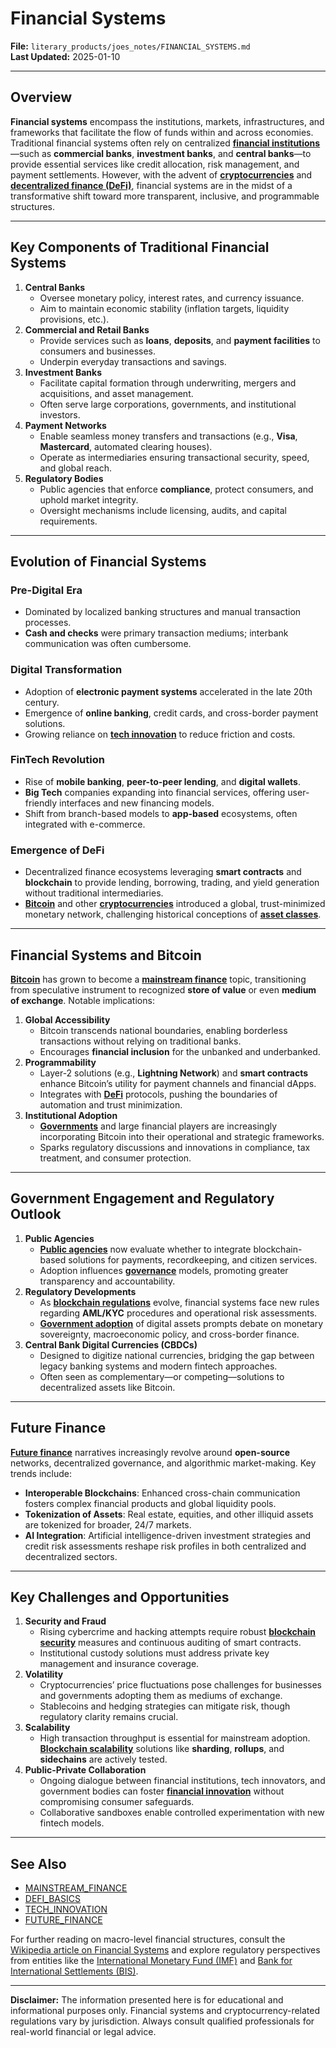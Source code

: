 # Financial Systems

**File:** `literary_products/joes_notes/FINANCIAL_SYSTEMS.md`\
**Last Updated:** 2025-01-10

***

## Overview

**Financial systems** encompass the institutions, markets, infrastructures, and frameworks that facilitate the flow of funds within and across economies. Traditional financial systems often rely on centralized [**financial institutions**](financial_institutions.md)—such as **commercial banks**, **investment banks**, and **central banks**—to provide essential services like credit allocation, risk management, and payment settlements. However, with the advent of [**cryptocurrencies**](../CRYPTO/CRYPTOCURRENCIES.MD) and [**decentralized finance (DeFi)**](../DEFI_BASICS.md), financial systems are in the midst of a transformative shift toward more transparent, inclusive, and programmable structures.

***

## Key Components of Traditional Financial Systems

1. **Central Banks**
   * Oversee monetary policy, interest rates, and currency issuance.
   * Aim to maintain economic stability (inflation targets, liquidity provisions, etc.).
2. **Commercial and Retail Banks**
   * Provide services such as **loans**, **deposits**, and **payment facilities** to consumers and businesses.
   * Underpin everyday transactions and savings.
3. **Investment Banks**
   * Facilitate capital formation through underwriting, mergers and acquisitions, and asset management.
   * Often serve large corporations, governments, and institutional investors.
4. **Payment Networks**
   * Enable seamless money transfers and transactions (e.g., **Visa**, **Mastercard**, automated clearing houses).
   * Operate as intermediaries ensuring transactional security, speed, and global reach.
5. **Regulatory Bodies**
   * Public agencies that enforce **compliance**, protect consumers, and uphold market integrity.
   * Oversight mechanisms include licensing, audits, and capital requirements.

***

## Evolution of Financial Systems

### Pre-Digital Era

* Dominated by localized banking structures and manual transaction processes.
* **Cash and checks** were primary transaction mediums; interbank communication was often cumbersome.

### Digital Transformation

* Adoption of **electronic payment systems** accelerated in the late 20th century.
* Emergence of **online banking**, credit cards, and cross-border payment solutions.
* Growing reliance on [**tech innovation**](tech_innovation.md) to reduce friction and costs.

### FinTech Revolution

* Rise of **mobile banking**, **peer-to-peer lending**, and **digital wallets**.
* **Big Tech** companies expanding into financial services, offering user-friendly interfaces and new financing models.
* Shift from branch-based models to **app-based** ecosystems, often integrated with e-commerce.

### Emergence of DeFi

* Decentralized finance ecosystems leveraging **smart contracts** and **blockchain** to provide lending, borrowing, trading, and yield generation without traditional intermediaries.
* [**Bitcoin**](../crypto_economics/bitcoin.md) and other [**cryptocurrencies**](../CRYPTO/CRYPTOCURRENCIES.MD) introduced a global, trust-minimized monetary network, challenging historical conceptions of [**asset classes**](../misc/asset_classes.md).

***

## Financial Systems and Bitcoin

[**Bitcoin**](../crypto_economics/bitcoin_basics.md) has grown to become a [**mainstream finance**](../MAINSTREAM_FINANCE.md) topic, transitioning from speculative instrument to recognized **store of value** or even **medium of exchange**. Notable implications:

1. **Global Accessibility**
   * Bitcoin transcends national boundaries, enabling borderless transactions without relying on traditional banks.
   * Encourages **financial inclusion** for the unbanked and underbanked.
2. **Programmability**
   * Layer-2 solutions (e.g., **Lightning Network**) and **smart contracts** enhance Bitcoin’s utility for payment channels and financial dApps.
   * Integrates with [**DeFi**](../DEFI_BASICS.md) protocols, pushing the boundaries of automation and trust minimization.
3. **Institutional Adoption**
   * [**Governments**](../misc/government_adoption.md) and large financial players are increasingly incorporating Bitcoin into their operational and strategic frameworks.
   * Sparks regulatory discussions and innovations in compliance, tax treatment, and consumer protection.

***

## Government Engagement and Regulatory Outlook

1. **Public Agencies**
   * [**Public agencies**](../misc/public_agencies.md) now evaluate whether to integrate blockchain-based solutions for payments, recordkeeping, and citizen services.
   * Adoption influences [**governance**](../AI/governance_models.md) models, promoting greater transparency and accountability.
2. **Regulatory Developments**
   * As [**blockchain regulations**](../BLOCKCHAIN_REGULATIONS.md) evolve, financial systems face new rules regarding **AML/KYC** procedures and operational risk assessments.
   * [**Government adoption**](../misc/government_adoption.md) of digital assets prompts debate on monetary sovereignty, macroeconomic policy, and cross-border finance.
3. **Central Bank Digital Currencies (CBDCs)**
   * Designed to digitize national currencies, bridging the gap between legacy banking systems and modern fintech approaches.
   * Often seen as complementary—or competing—solutions to decentralized assets like Bitcoin.

***

## Future Finance

[**Future finance**](../FUTURE_FINANCE.md) narratives increasingly revolve around **open-source** networks, decentralized governance, and algorithmic market-making. Key trends include:

* **Interoperable Blockchains**: Enhanced cross-chain communication fosters complex financial products and global liquidity pools.
* **Tokenization of Assets**: Real estate, equities, and other illiquid assets are tokenized for broader, 24/7 markets.
* **AI Integration**: Artificial intelligence-driven investment strategies and credit risk assessments reshape risk profiles in both centralized and decentralized sectors.

***

## Key Challenges and Opportunities

1. **Security and Fraud**
   * Rising cybercrime and hacking attempts require robust [**blockchain security**](../BLOCKCHAIN_SECURITY.md) measures and continuous auditing of smart contracts.
   * Institutional custody solutions must address private key management and insurance coverage.
2. **Volatility**
   * Cryptocurrencies’ price fluctuations pose challenges for businesses and governments adopting them as mediums of exchange.
   * Stablecoins and hedging strategies can mitigate risk, though regulatory clarity remains crucial.
3. **Scalability**
   * High transaction throughput is essential for mainstream adoption. [**Blockchain scalability**](../BLOCKCHAIN_SCALABILITY.md) solutions like **sharding**, **rollups**, and **sidechains** are actively tested.
4. **Public-Private Collaboration**
   * Ongoing dialogue between financial institutions, tech innovators, and government bodies can foster [**financial innovation**](financial_innovation.md) without compromising consumer safeguards.
   * Collaborative sandboxes enable controlled experimentation with new fintech models.

***

## See Also

* [MAINSTREAM\_FINANCE](../MAINSTREAM_FINANCE.md)
* [DEFI\_BASICS](../DEFI_BASICS.md)
* [TECH\_INNOVATION](tech_innovation.md)
* [FUTURE\_FINANCE](../FUTURE_FINANCE.md)

For further reading on macro-level financial structures, consult the [Wikipedia article on Financial Systems](https://en.wikipedia.org/wiki/Financial_system) and explore regulatory perspectives from entities like the [International Monetary Fund (IMF)](https://www.imf.org/) and [Bank for International Settlements (BIS)](https://www.bis.org/).

***

**Disclaimer:** The information presented here is for educational and informational purposes only. Financial systems and cryptocurrency-related regulations vary by jurisdiction. Always consult qualified professionals for real-world financial or legal advice.
